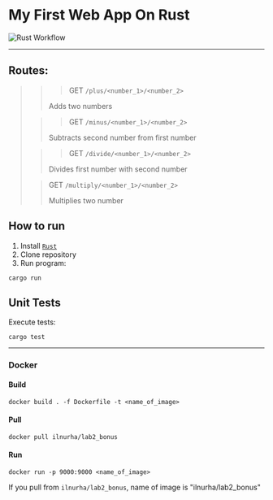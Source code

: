 # My First Web App On Rust

![Rust Workflow](https://github.com/IlnurHA/DevOps-S24-core-course-labs/actions/workflows/rust-app.yml/badge.svg)

--- 

## Routes:

> > > GET `/plus/<number_1>/<number_2>`
>>
>> Adds two numbers
>
>> > GET `/minus/<number_1>/<number_2>`
>>
>> Subtracts second number from first number
>
>> > GET `/divide/<number_1>/<number_2>`
>>
>> Divides first number with second number
>
>> GET `/multiply/<number_1>/<number_2>`
>>
>> Multiplies two number

## How to run

1. Install [`Rust`](https://www.rust-lang.org/)
2. Clone repository
3. Run program:

```shell
cargo run
```

## Unit Tests

Execute tests:

```shell
cargo test
```

---

### Docker

#### Build

```shell
docker build . -f Dockerfile -t <name_of_image>
```

#### Pull

```shell
docker pull ilnurha/lab2_bonus
```

#### Run

```shell
docker run -p 9000:9000 <name_of_image>
```

If you pull from `ilnurha/lab2_bonus`, name of image is "ilnurha/lab2_bonus"
